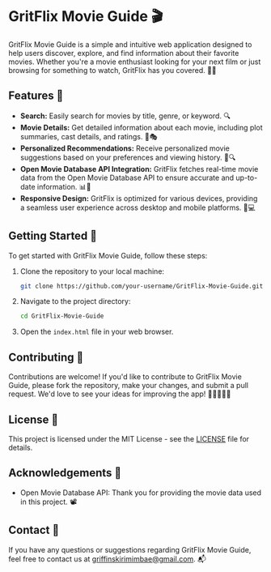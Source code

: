 # GritFlix Movie Guide 🎬

GritFlix Movie Guide is a simple and intuitive web application designed to help users discover, explore, and find information about their favorite movies. Whether you're a movie enthusiast looking for your next film or just browsing for something to watch, GritFlix has you covered. 🍿✨

## Features 🌟

- **Search:** Easily search for movies by title, genre, or keyword. 🔍
- **Movie Details:** Get detailed information about each movie, including plot summaries, cast details, and ratings. 📜🎭
- **Personalized Recommendations:** Receive personalized movie suggestions based on your preferences and viewing history. 🎥🔍
- **Open Movie Database API Integration:** GritFlix fetches real-time movie data from the Open Movie Database API to ensure accurate and up-to-date information. 📊🔄
- **Responsive Design:** GritFlix is optimized for various devices, providing a seamless user experience across desktop and mobile platforms. 📱💻

## Getting Started 🚀

To get started with GritFlix Movie Guide, follow these steps:

1. Clone the repository to your local machine:

   ```bash
   git clone https://github.com/your-username/GritFlix-Movie-Guide.git
   ```

2. Navigate to the project directory:

   ```bash
   cd GritFlix-Movie-Guide
   ```

3. Open the `index.html` file in your web browser.

## Contributing 🤝

Contributions are welcome! If you'd like to contribute to GritFlix Movie Guide, please fork the repository, make your changes, and submit a pull request. We'd love to see your ideas for improving the app! 🎉👩‍💻👨‍💻

## License 📄

This project is licensed under the MIT License - see the [LICENSE](LICENSE) file for details.

## Acknowledgements 🙏

- Open Movie Database API: Thank you for providing the movie data used in this project. 📽️

## Contact 📧

If you have any questions or suggestions regarding GritFlix Movie Guide, feel free to contact us at [griffinskirimimbae@gmail.com](mailto:griffinskirimimbae@gmail.com). 📬
